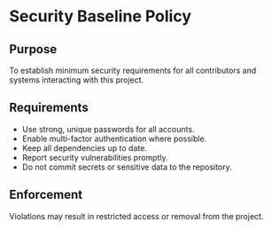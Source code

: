 # Security Baseline Policy

## Purpose
To establish minimum security requirements for all contributors and systems interacting with this project.

## Requirements
- Use strong, unique passwords for all accounts.
- Enable multi-factor authentication where possible.
- Keep all dependencies up to date.
- Report security vulnerabilities promptly.
- Do not commit secrets or sensitive data to the repository.

## Enforcement
Violations may result in restricted access or removal from the project.

